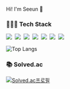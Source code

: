 Hi! I'm Seeun 🍊
### 👩🏻‍💻 Tech Stack
<p>
  <img src="https://img.shields.io/badge/Java-007396?style=flat-square&logo=Java&logoColor=white"/></a>&nbsp 
  <img src="https://img.shields.io/badge/Python-3766AB?style=flat-square&logo=Python&logoColor=white"/></a>&nbsp
  <img src="https://img.shields.io/badge/C-A8B9CC?style=flat-square&logo=C&logoColor=white"/></a>&nbsp 
  <img src="https://img.shields.io/badge/html5%20-%23E34F26.svg?&style=flat-square&logo=Html5&logoColor=white"/></a>&nbsp 
  <img src="https://img.shields.io/badge/Javascript-ffb13b?style=flat-square&logo=javascript&logoColor=white"/></a>&nbsp 
  <img src="https://img.shields.io/badge/css-1572B6?style=flat-square&logo=css3&logoColor=white"/></a>&nbsp 
  <img src="https://img.shields.io/badge/oracle-E6B91E?style=flat-square&logo=oracle&logoColor=white"/></a>&nbsp  
</p>

![Top Langs](https://github-readme-stats.vercel.app/api/top-langs/?username=seeun-320&langs_count=4&layout=compact)

### 📚 Solved.ac
[![Solved.ac프로필](http://mazassumnida.wtf/api/generate_badge?boj=orange0320)](https://solved.ac/orange0320)
